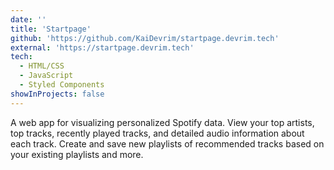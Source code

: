 ```yaml
---
date: ''
title: 'Startpage'
github: 'https://github.com/KaiDevrim/startpage.devrim.tech'
external: 'https://startpage.devrim.tech'
tech:
  - HTML/CSS
  - JavaScript
  - Styled Components
showInProjects: false
---
```


A web app for visualizing personalized Spotify data. View your top artists, top tracks, recently played tracks, and detailed audio information about each track. Create and save new playlists of recommended tracks based on your existing playlists and more.
